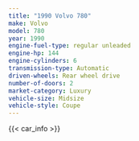 ```yaml
---
title: "1990 Volvo 780"
make: Volvo
model: 780
year: 1990
engine-fuel-type: regular unleaded
engine-hp: 144
engine-cylinders: 6
transmission-type: Automatic
driven-wheels: Rear wheel drive
number-of-doors: 2
market-category: Luxury
vehicle-size: Midsize
vehicle-style: Coupe
---
```


{{< car_info >}}
